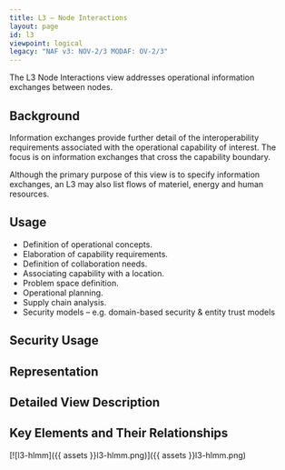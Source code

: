 ```yaml
---
title: L3 – Node Interactions
layout: page
id: l3
viewpoint: logical
legacy: "NAF v3: NOV-2/3 MODAF: OV-2/3"
---
```



The L3 Node Interactions view addresses operational information
exchanges between nodes.

## Background

Information exchanges provide further detail of the interoperability
requirements associated with the operational capability of interest. The
focus is on information exchanges that cross the capability boundary.

Although the primary purpose of this view is to specify information
exchanges, an L3 may also list flows of materiel, energy and human
resources.

## Usage

* Definition of operational concepts.
* Elaboration of capability requirements.
* Definition of collaboration needs.
* Associating capability with a location.
* Problem space definition.
* Operational planning.
* Supply chain analysis.
* Security models – e.g. domain-based security & entity trust models

## Security Usage

## Representation

## Detailed View Description

## Key Elements and Their Relationships

[![l3-hlmm]({{ assets }}l3-hlmm.png)]({{ assets }}l3-hlmm.png)
